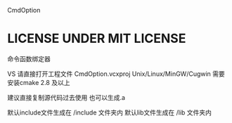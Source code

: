 CmdOption

LICENSE UNDER MIT LICENSE
=========

命令函数绑定器

VS 请直接打开工程文件 CmdOption.vcxproj
Unix/Linux/MinGW/Cugwin 需要安装cmake 2.8 及以上

建议直接复制源代码过去使用
也可以生成.a

默认include文件生成在 /include 文件夹内
默认lib文件生成在 /lib 文件夹内


